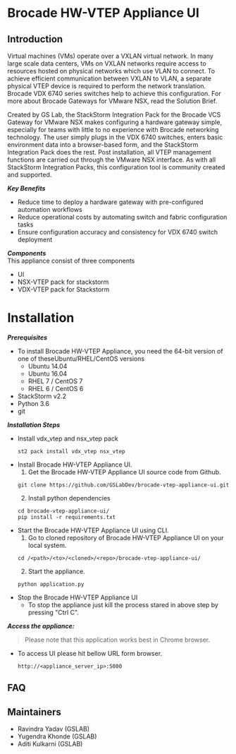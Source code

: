 # Brocade HW-VTEP Appliance UI
## Introduction
Virtual machines (VMs) operate over a VXLAN virtual network. In many large scale data centers, VMs on VXLAN networks require access to resources hosted on physical networks which use VLAN to connect. To achieve efficient communication between VXLAN to VLAN, a separate physical VTEP device is required to perform the network translation. Brocade VDX 6740 series switches help to achieve this configuration. For more about Brocade Gateways for VMware NSX, read the Solution Brief.

Created by GS Lab, the StackStorm Integration Pack for the Brocade VCS Gateway for VMware NSX makes configuring a hardware gateway simple, especially for teams with little to no experience with Brocade networking technology. The user simply plugs in the VDX 6740 switches, enters basic environment data into a browser-based form, and the StackStorm Integration Pack does the rest. Post installation, all VTEP management functions are carried out through the VMware NSX interface. As with all StackStorm Integration Packs, this configuration tool is community created and supported.

***Key Benefits***
* Reduce time to deploy a hardware gateway with pre-configured automation workflows
* Reduce operational costs by automating switch and fabric configuration tasks
* Ensure configuration accuracy and consistency for VDX 6740 switch deployment

***Components***
</br>This appliance consist of three components 
* UI
* NSX-VTEP pack for stackstorm
* VDX-VTEP pack for Stackstorm
 
# Installation
***Prerequisites***
* To install Brocade HW-VTEP Appliance, you need the 64-bit version of one of theseUbuntu/RHEL/CentOS versions
  * Ubuntu 14.04
  * Ubuntu 16.04
  * RHEL 7 / CentOS 7
  * RHEL 6 / CentOS 6
* StackStorm v2.2
* Python 3.6
* git

***Installation Steps***
* Install vdx_vtep and nsx_vtep pack
  ```
  st2 pack install vdx_vtep nsx_vtep
  ```
* Install Brocade HW-VTEP Appliance UI.
  1. Get the Brocade HW-VTEP Appliance UI source code from Github.
  ```
  git clone https://github.com/GSLabDev/brocade-vtep-appliance-ui.git
  ```
  2. Install python dependencies
  ```
  cd brocade-vtep-appliance-ui/
  pip install -r requirements.txt
  ```
* Start the Brocade HW-VTEP Appliance UI using CLI.
  1. Go to cloned repository of Brocade HW-VTEP Appliance UI on your local system.
  ```
  cd /<path>/<to>/<cloned>/<repo>/brocade-vtep-appliance-ui/
  ```
  2. Start the appliance.
  ```
  python application.py
  ```
* Stop the Brocade HW-VTEP Appliance UI
  * To stop the appliance just kill the process stared in above step by pressing "Ctrl C".

***Access the appliance:***
> Please note that this application works best in Chrome browser.
* To access UI please hit bellow URL form browser.
  ```
  http://<appliance_server_ip>:5000
  ```

## FAQ
## Maintainers
* Ravindra Yadav (GSLAB)
* Yugendra Khonde (GSLAB)
* Aditi Kulkarni (GSLAB)
